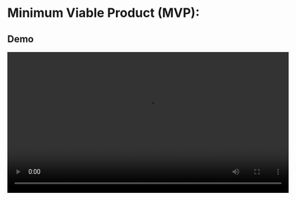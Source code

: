 # Minimum Viable Product (MVP):

## Demo

<video controls width="640">
  <source src="./img/demo.mp4" type="video/mp4">
</video>
